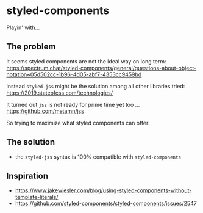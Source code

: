 # styled-components

Playin' with...

## The problem

It seems styled components are not the ideal way on long term: https://spectrum.chat/styled-components/general/questions-about-object-notation~05d502cc-1b96-4d05-abf7-4353cc9459bd

Instead `styled-jss` might be the solution among all other libraries tried: https://2019.stateofcss.com/technologies/

It turned out `jss` is not ready for prime time yet too ... https://github.com/metamn/jss

So trying to maximize what styled components can offer.

## The solution

- the `styled-jss` syntax is 100% compatible with `styled-components`

## Inspiration

- https://www.jakewiesler.com/blog/using-styled-components-without-template-literals/
- https://github.com/styled-components/styled-components/issues/2547
